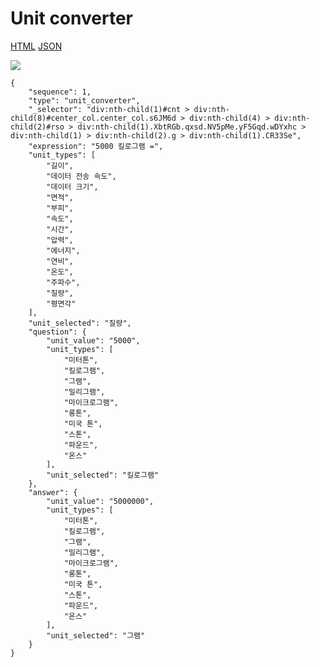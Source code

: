 # Unit converter

[HTML](https://ascentkorea-docs.github.io/mobile/features/unit\_converter/sample.html) [JSON](https://ascentkorea-docs.github.io/mobile/features/unit\_converter/sample.json)

![](https://lh6.googleusercontent.com/iksjqeFIrmiXAb7idxPKC9FGUnK5OWJlZ-6OslvdbFuSTq6VdF4bn7t-ZgWdqCoCneZbqn9B88QN5teb9zqMtX\_xvbp6N2S9gBgQeSRCVyGANIS5ZM\_8pE-DV0wIPxfLfYSVM-g)

```
{
    "sequence": 1,
    "type": "unit_converter",
    "_selector": "div:nth-child(1)#cnt > div:nth-child(8)#center_col.center_col.s6JM6d > div:nth-child(4) > div:nth-child(2)#rso > div:nth-child(1).XbtRGb.qxsd.NV5pMe.yF5Gqd.wDYxhc > div:nth-child(1) > div:nth-child(2).g > div:nth-child(1).CR33Se",
    "expression": "5000 킬로그램 =",
    "unit_types": [
        "길이",
        "데이터 전송 속도",
        "데이터 크기",
        "면적",
        "부피",
        "속도",
        "시간",
        "압력",
        "에너지",
        "연비",
        "온도",
        "주파수",
        "질량",
        "평면각"
    ],
    "unit_selected": "질량",
    "question": {
        "unit_value": "5000",
        "unit_types": [
            "미터톤",
            "킬로그램",
            "그램",
            "밀리그램",
            "마이크로그램",
            "롱톤",
            "미국 톤",
            "스톤",
            "파운드",
            "온스"
        ],
        "unit_selected": "킬로그램"
    },
    "answer": {
        "unit_value": "5000000",
        "unit_types": [
            "미터톤",
            "킬로그램",
            "그램",
            "밀리그램",
            "마이크로그램",
            "롱톤",
            "미국 톤",
            "스톤",
            "파운드",
            "온스"
        ],
        "unit_selected": "그램"
    }
}
```
